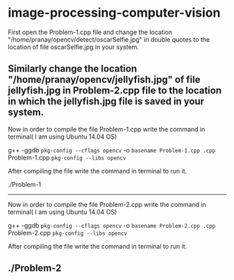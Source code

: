 # image-processing-computer-vision

First open the Problem-1.cpp file and change the location "/home/pranay/opencv/detect/oscarSelfie.jpg" in double quotes to the location of file oscarSelfie.jpg in your system.

Similarly change the location "/home/pranay/opencv/jellyfish.jpg" of file jellyfish.jpg in Problem-2.cpp file to the location in which the jellyfish.jpg  file is saved in your system.
---------------------------------------------------------------------------------------

Now in order to compile the file Problem-1.cpp write the command in terminal( I am using Ubuntu 14.04 OS)

 g++ -ggdb `pkg-config --cflags opencv` -o `basename Problem-1.cpp .cpp` Problem-1.cpp `pkg-config --libs opencv`

After compiling the file write the command in terminal to run it.

./Problem-1

--------------------------------------------------------------------------------------

Now in order to compile the file Problem-2.cpp write the command in terminal( I am using Ubuntu 14.04 OS)

 g++ -ggdb `pkg-config --cflags opencv` -o `basename Problem-2.cpp .cpp` Problem-2.cpp `pkg-config --libs opencv`

After compiling the file write the command in terminal to run it.

./Problem-2
--------------------------------------------------------------------------------------
